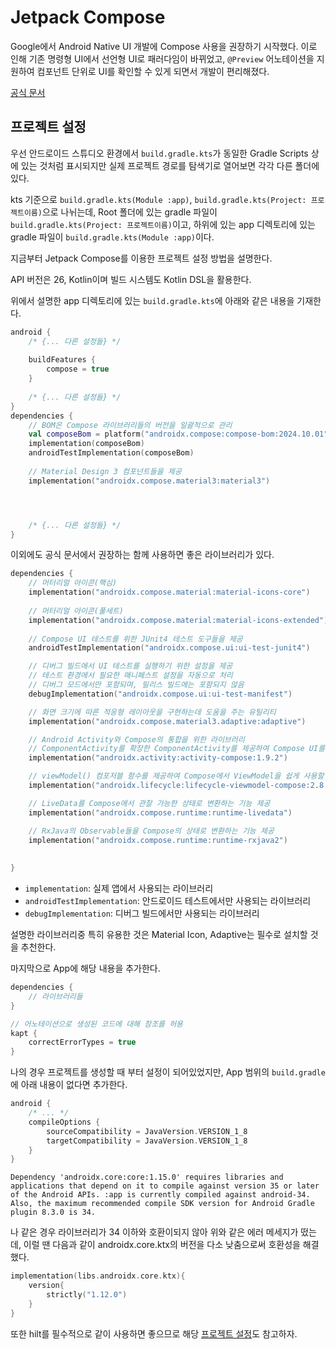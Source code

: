 # Jetpack Compose

Google에서 Android Native UI 개발에 Compose 사용을 권장하기 시작했다.
이로 인해 기존 명령형 UI에서 선언형 UI로 패러다임이 바뀌었고, `@Preview` 어노테이션을 지원하여 컴포넌트 단위로 UI를 확인할 수 있게 되면서 개발이 편리해졌다.

[공식 문서](https://developer.android.com/develop/ui/compose/documentation?hl=ko)

## 프로젝트 설정

우선 안드로이드 스튜디오 환경에서 `build.gradle.kts`가 동일한 Gradle Scripts 상에 있는 것처럼 표시되지만 실제 프로젝트 경로를 탐색기로 열어보면 각각 다른 폴더에 있다.

kts 기준으로 `build.gradle.kts(Module :app)`, `build.gradle.kts(Project: 프로젝트이름)`으로 나뉘는데, Root 폴더에 있는 gradle 파일이 `build.gradle.kts(Project: 프로젝트이름)`이고, 하위에 있는 app 디렉토리에 있는 gradle 파일이 `build.gradle.kts(Module :app)`이다.

지금부터 Jetpack Compose를 이용한 프로젝트 설정 방법을 설명한다.

API 버전은 26, Kotlin이며 빌드 시스템도 Kotlin DSL을 활용한다.

위에서 설명한 app 디렉토리에 있는 `build.gradle.kts`에 아래와 같은 내용을 기재한다.

```kotlin
android {
	/* {... 다른 설정들} */
	
    buildFeatures {
        compose = true
    }
	
	/* {... 다른 설정들} */
}
dependencies {
	// BOM은 Compose 라이브러리들의 버전을 일괄적으로 관리
	val composeBom = platform("androidx.compose:compose-bom:2024.10.01")  
	implementation(composeBom)  
	androidTestImplementation(composeBom) 
	
	// Material Design 3 컴포넌트들을 제공
	implementation("androidx.compose.material3:material3")




	/* {... 다른 설정들} */
}

```

이외에도 공식 문서에서 권장하는 함께 사용하면 좋은 라이브러리가 있다.

```kotlin
dependencies {
	// 머터리얼 아이콘(핵심)
	implementation("androidx.compose.material:material-icons-core")
	
	// 머터리얼 아이콘(풀세트)
	implementation("androidx.compose.material:material-icons-extended")
	
	// Compose UI 테스트를 위한 JUnit4 테스트 도구들을 제공
	androidTestImplementation("androidx.compose.ui:ui-test-junit4")

	// 디버그 빌드에서 UI 테스트를 실행하기 위한 설정을 제공
	// 테스트 환경에서 필요한 매니페스트 설정을 자동으로 처리
	// 디버그 모드에서만 포함되며, 릴리스 빌드에는 포함되지 않음
	debugImplementation("androidx.compose.ui:ui-test-manifest")

	// 화면 크기에 따른 적응형 레이아웃을 구현하는데 도움을 주는 유틸리티
	implementation("androidx.compose.material3.adaptive:adaptive")

	// Android Activity와 Compose의 통합을 위한 라이브러리
	// ComponentActivity를 확장한 ComponentActivity를 제공하여 Compose UI를 쉽게 설정할 수 있게 함
	implementation("androidx.activity:activity-compose:1.9.2")

	// viewModel() 컴포저블 함수를 제공하여 Compose에서 ViewModel을 쉽게 사용할 수 있게 함
	implementation("androidx.lifecycle:lifecycle-viewmodel-compose:2.8.5")

	// LiveData를 Compose에서 관찰 가능한 상태로 변환하는 기능 제공
	implementation("androidx.compose.runtime:runtime-livedata")

	// RxJava의 Observable들을 Compose의 상태로 변환하는 기능 제공
	implementation("androidx.compose.runtime:runtime-rxjava2")
	
	
}
```

- `implementation`: 실제 앱에서 사용되는 라이브러리
- `androidTestImplementation`: 안드로이드 테스트에서만 사용되는 라이브러리
- `debugImplementation`: 디버그 빌드에서만 사용되는 라이브러리

설명한 라이브러리중 특히 유용한 것은 Material Icon, Adaptive는 필수로 설치할 것을 추천한다.

마지막으로 App에 해당 내용을 추가한다.

```kotlin
dependencies {
	// 라이브러리들
}

// 어노테이션으로 생성된 코드에 대해 참조를 허용
kapt {  
    correctErrorTypes = true  
}
```

나의 경우 프로젝트를 생성할 때 부터 설정이 되어있었지만, App 범위의 `build.gradle`에 아래 내용이 없다면 추가한다.

```kotlin
android {
	/* ... */
	compileOptions {
		sourceCompatibility = JavaVersion.VERSION_1_8
		targetCompatibility = JavaVersion.VERSION_1_8
	}
}
```

```terminal
Dependency 'androidx.core:core:1.15.0' requires libraries and applications that depend on it to compile against version 35 or later of the Android APIs. :app is currently compiled against android-34. Also, the maximum recommended compile SDK version for Android Gradle plugin 8.3.0 is 34.
```

나 같은 경우 라이브러리가 34 이하와 호환이되지 않아 위와 같은 에러 메세지가 떴는데, 이럴 땐 다음과 같이 androidx.core.ktx의 버전을 다소 낮춤으로써 호환성을 해결했다.

```kotlin
implementation(libs.androidx.core.ktx){  
    version{  
        strictly("1.12.0")  
    }  
}
```

또한 hilt를 필수적으로 같이 사용하면 좋으므로 해당 [프로젝트 설정](Android/Hilt/Hilt.md#프로젝트%20설정)도 참고하자.